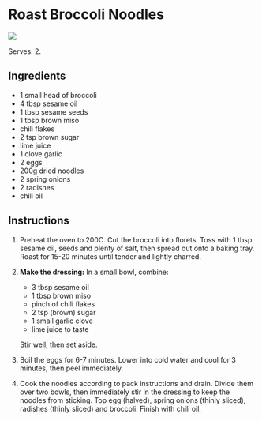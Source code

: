 # Roast Broccoli Noodles
![](https://images.immediate.co.uk/production/volatile/sites/30/2021/05/Roast-broccoli-and-sesame-ramen-noodle-bowls-f57730e.jpg?quality=90&webp=true&resize=300,272)

Serves: 2.

## Ingredients
- 1 small head of broccoli
- 4 tbsp sesame oil
- 1 tbsp sesame seeds
- 1 tbsp brown miso
- chili flakes
- 2 tsp brown sugar
- lime juice
- 1 clove garlic 
- 2 eggs
- 200g dried noodles
- 2 spring onions
- 2 radishes
- chili oil

## Instructions
1. Preheat the oven to 200C.
   Cut the broccoli into florets.
   Toss with 1 tbsp sesame oil, seeds and plenty of salt, then spread out onto a baking tray.
   Roast for 15-20 minutes until tender and lightly charred.

2. **Make the dressing:** In a small bowl, combine:
   - 3 tbsp sesame oil
   - 1 tbsp brown miso
   - pinch of chili flakes
   - 2 tsp (brown) sugar
   - 1 small garlic clove
   - lime juice to taste

   Stir well, then set aside.

3. Boil the eggs for 6-7 minutes.
   Lower into cold water and cool for 3 minutes, then peel immediately.

4. Cook the noodles according to pack instructions and drain.
   Divide them over two bowls, then immediately stir in the dressing to keep the noodles from sticking.
   Top egg (halved), spring onions (thinly sliced), radishes (thinly sliced) and broccoli.
   Finish with chili oil.